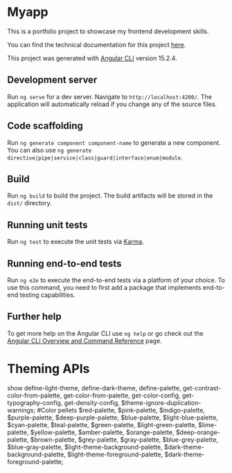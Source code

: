 # Myapp

This is a portfolio project to showcase my frontend development skills.

You can find the technical documentation for this project [here](technical/docs/index.md).

This project was generated with [Angular CLI](https://github.com/angular/angular-cli) version 15.2.4.

## Development server

Run `ng serve` for a dev server. Navigate to `http://localhost:4200/`. The application will automatically reload if you change any of the source files.




## Code scaffolding

Run `ng generate component component-name` to generate a new component. You can also use `ng generate directive|pipe|service|class|guard|interface|enum|module`.

## Build

Run `ng build` to build the project. The build artifacts will be stored in the `dist/` directory.

## Running unit tests

Run `ng test` to execute the unit tests via [Karma](https://karma-runner.github.io).

## Running end-to-end tests

Run `ng e2e` to execute the end-to-end tests via a platform of your choice. To use this command, you need to first add a package that implements end-to-end testing capabilities.

## Further help

To get more help on the Angular CLI use `ng help` or go check out the [Angular CLI Overview and Command Reference](https://angular.io/cli) page.


# Theming APIs
 show define-light-theme, define-dark-theme,
  define-palette, get-contrast-color-from-palette, get-color-from-palette,
  get-color-config, get-typography-config, get-density-config,
  $theme-ignore-duplication-warnings;
#Color pellets
 $red-palette, $pink-palette, $indigo-palette,
  $purple-palette, $deep-purple-palette, $blue-palette, $light-blue-palette, $cyan-palette,
  $teal-palette, $green-palette, $light-green-palette, $lime-palette, $yellow-palette,
  $amber-palette, $orange-palette, $deep-orange-palette, $brown-palette, $grey-palette,
  $gray-palette, $blue-grey-palette, $blue-gray-palette, $light-theme-background-palette,
  $dark-theme-background-palette, $light-theme-foreground-palette, $dark-theme-foreground-palette;

